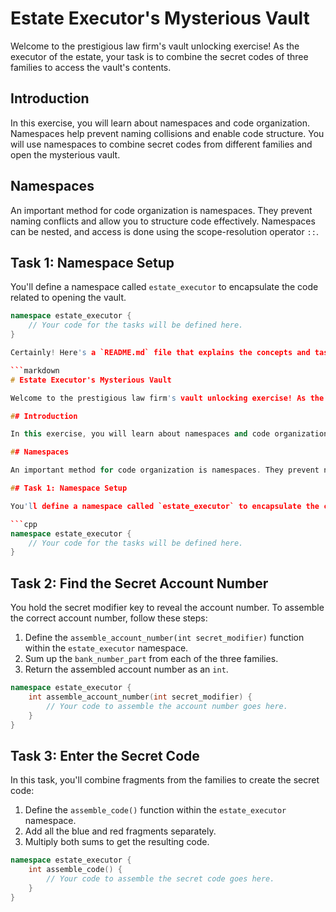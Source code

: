 # Estate Executor's Mysterious Vault

Welcome to the prestigious law firm's vault unlocking exercise! As the executor of the estate, your task is to combine the secret codes of three families to access the vault's contents.

## Introduction

In this exercise, you will learn about namespaces and code organization. Namespaces help prevent naming collisions and enable code structure. You will use namespaces to combine secret codes from different families and open the mysterious vault.

## Namespaces

An important method for code organization is namespaces. They prevent naming conflicts and allow you to structure code effectively. Namespaces can be nested, and access is done using the scope-resolution operator `::`.

## Task 1: Namespace Setup

You'll define a namespace called `estate_executor` to encapsulate the code related to opening the vault.

```cpp
namespace estate_executor {
    // Your code for the tasks will be defined here.
}

Certainly! Here's a `README.md` file that explains the concepts and tasks you provided:

```markdown
# Estate Executor's Mysterious Vault

Welcome to the prestigious law firm's vault unlocking exercise! As the executor of the estate, your task is to combine the secret codes of three families to access the vault's contents.

## Introduction

In this exercise, you will learn about namespaces and code organization. Namespaces help prevent naming collisions and enable code structure. You will use namespaces to combine secret codes from different families and open the mysterious vault.

## Namespaces

An important method for code organization is namespaces. They prevent naming conflicts and allow you to structure code effectively. Namespaces can be nested, and access is done using the scope-resolution operator `::`.

## Task 1: Namespace Setup

You'll define a namespace called `estate_executor` to encapsulate the code related to opening the vault.

```cpp
namespace estate_executor {
    // Your code for the tasks will be defined here.
}
```

## Task 2: Find the Secret Account Number

You hold the secret modifier key to reveal the account number. To assemble the correct account number, follow these steps:

1. Define the `assemble_account_number(int secret_modifier)` function within the `estate_executor` namespace.
2. Sum up the `bank_number_part` from each of the three families.
3. Return the assembled account number as an `int`.

```cpp
namespace estate_executor {
    int assemble_account_number(int secret_modifier) {
        // Your code to assemble the account number goes here.
    }
}
```

## Task 3: Enter the Secret Code

In this task, you'll combine fragments from the families to create the secret code:

1. Define the `assemble_code()` function within the `estate_executor` namespace.
2. Add all the blue and red fragments separately.
3. Multiply both sums to get the resulting code.

```cpp
namespace estate_executor {
    int assemble_code() {
        // Your code to assemble the secret code goes here.
    }
}
```

